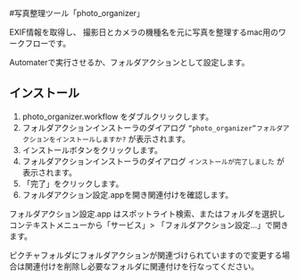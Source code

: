 #写真整理ツール「photo_organizer」

EXIF情報を取得し、
撮影日とカメラの機種名を元に写真を整理するmac用のワークフローです。

Automaterで実行させるか、フォルダアクションとして設定します。


## インストール

1. photo_organizer.workflow をダブルクリックします。
2. フォルダアクションインストーラのダイアログ `“photo_organizer”フォルダアクションをインストールしますか?` が表示されます。
3. インストールボタンをクリックします。
4. フォルダアクションインストーラのダイアログ `インストールが完了しました` が表示されます。
5. 「完了」をクリックします。
6. フォルダアクション設定.appを開き関連付けを確認します。

フォルダアクション設定.app はスポットライト検索、またはフォルダを選択しコンテキストメニューから「サービス」> 「フォルダアクション設定…」で開きます。

ピクチャフォルダにフォルダアクションが関連づけられていますので変更する場合は関連付けを削除し必要なフォルダに関連付けを行なってください。
